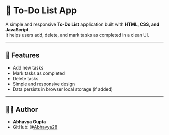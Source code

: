 # 📝 To-Do List App

A simple and responsive **To-Do List** application built with **HTML, CSS, and JavaScript**.  
It helps users add, delete, and mark tasks as completed in a clean UI.

---

## 🚀 Features
- Add new tasks
- Mark tasks as completed
- Delete tasks
- Simple and responsive design
- Data persists in browser local storage (if added)
---

## 👩‍💻 Author
- **Abhavya Gupta**  
- GitHub: [@Abhavya28](https://github.com/Abhavya28)
